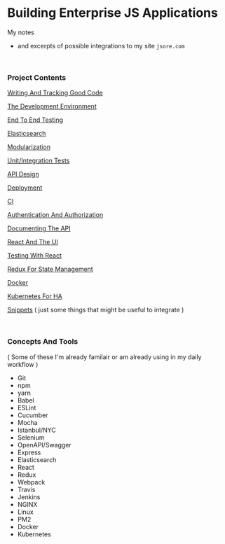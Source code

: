 # Building Enterprise JS Applications

My notes
- and excerpts of possible integrations to my site `jsore.com`

<br>

### Project Contents

[Writing And Tracking Good Code](https://github.com/jsore/notes/blob/master/v2/enterprise-js/writing-and-tracking-good-code.md)

[The Development Environment](https://github.com/jsore/notes/blob/master/v2/enterprise-js/the-development-environment.md)

[End To End Testing](https://github.com/jsore/notes/blob/master/v2/enterprise-js/end-to-end-testing.md)

[Elasticsearch](https://github.com/jsore/notes/blob/master/v2/enterprise-js/elasticsearch.md)

[Modularization](https://github.com/jsore/notes/blob/master/v2/enterprise-js/modularization.md)

[Unit/Integration Tests](https://github.com/jsore/notes/blob/master/v2/enterprise-js/unit-integration-tests.md)

[API Design](https://github.com/jsore/notes/blob/master/v2/enterprise-js/api-design.md)

[Deployment](https://github.com/jsore/notes/blob/master/v2/enterprise-js/deployment.md)

[CI](https://github.com/jsore/notes/blob/master/v2/enterprise-js/ci.md)

[Authentication And Authorization](https://github.com/jsore/notes/blob/master/v2/enterprise-js/authentication-authorization.md)

[Documenting The API](https://github.com/jsore/notes/blob/master/v2/enterprise-js/document-api.md)

[React And The UI](https://github.com/jsore/notes/blob/master/v2/enterprise-js/react-ui.md)

[Testing With React](https://github.com/jsore/notes/blob/master/v2/enterprise-js/testing-react.md)

[Redux For State Management](https://github.com/jsore/notes/blob/master/v2/enterprise-js/redux-state-management.md)

[Docker](https://github.com/jsore/notes/blob/master/v2/enterprise-js/docker.md)

[Kubernetes For HA](https://github.com/jsore/notes/blob/master/v2/enterprise-js/kubernetes.md)

[Snippets](https://github.com/jsore/notes/blob/master/v2/enterprise-js/snippets.md) ( just some things that might be useful to integrate )

<br>

### Concepts And Tools

( Some of these I'm already familair or am already using in my daily workflow )

- Git
- npm
- yarn
- Babel
- ESLint
- Cucumber
- Mocha
- Istanbul/NYC
- Selenium
- OpenAPI/Swagger
- Express
- Elasticsearch
- React
- Redux
- Webpack
- Travis
- Jenkins
- NGINX
- Linux
- PM2
- Docker
- Kubernetes